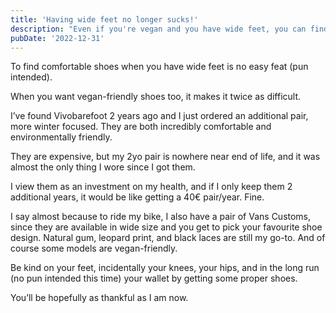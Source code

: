 ```yaml
---
title: 'Having wide feet no longer sucks!'
description: "Even if you're vegan and you have wide feet, you can find comfortable shoes that matche your style are actually comfortable to wear."
pubDate: '2022-12-31'
---
```


To find comfortable shoes when you have wide feet is no easy feat (pun intended).

When you want vegan-friendly shoes too, it makes it twice as difficult.

I’ve found Vivobarefoot 2 years ago and I just ordered an additional pair, more winter focused. They are both incredibly comfortable and environmentally friendly.

They are expensive, but my 2yo pair is nowhere near end of life, and it was almost the only thing I wore since I got them.

I view them as an investment on my health, and if I only keep them 2 additional years, it would be like getting a 40€ pair/year. Fine.

I say almost because to ride my bike, I also have a pair of Vans Customs, since they are available in wide size and you get to pick your favourite shoe design. Natural gum, leopard print, and black laces are still my go-to. And of course some models are vegan-friendly.

Be kind on your feet, incidentally your knees, your hips, and in the long run (no pun intended this time) your wallet by getting some proper shoes.

You’ll be hopefully as thankful as I am now.
